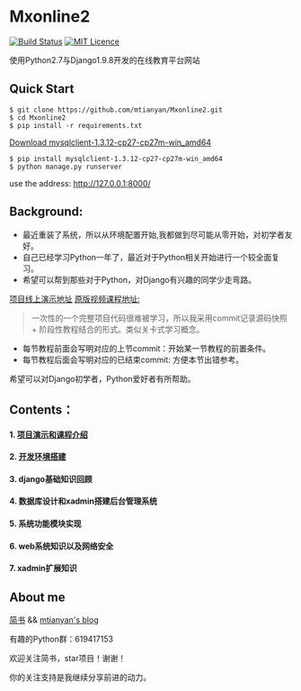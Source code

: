 # Mxonline2

[![Build Status](https://travis-ci.org/mtianyan/hexoBlog-Github.svg?branch=master)](https://travis-ci.org/mtianyan/hexoBlog-Github)
[![MIT Licence](https://badges.frapsoft.com/os/mit/mit.svg?v=103)](https://opensource.org/licenses/mit-license.php)

使用Python2.7与Django1.9.8开发的在线教育平台网站

## Quick Start

```
$ git clone https://github.com/mtianyan/Mxonline2.git
$ cd Mxonline2
$ pip install -r requirements.txt
```

[Download mysqlclient-1.3.12-cp27-cp27m-win_amd64](https://www.lfd.uci.edu/~gohlke/pythonlibs/#mysql-python)

```
$ pip install mysqlclient-1.3.12-cp27-cp27m-win_amd64
$ python manage.py runserver
```

use the address: http://127.0.0.1:8000/

## Background:

- 最近重装了系统，所以从环境配置开始,我都做到尽可能从零开始，对初学者友好。
- 自己已经学习Python一年了，最近对于Python相关开始进行一个较全面复习。
- 希望可以帮到那些对于Python，对Django有兴趣的同学少走弯路。

[项目线上演示地址](http://mxonline.mtianyan.cn)
[原版视频课程地址:](https://coding.imooc.com/learn/list/78.html)

>一次性的一个完整项目代码很难被学习，所以我采用commit记录源码快照 + 阶段性教程结合的形式。类似关卡式学习概念。

- 每节教程前面会写明对应的上节commit：开始某一节教程的前置条件。
- 每节教程后面会写明对应的已结束commit: 方便本节出错参考。

希望可以对Django初学者，Python爱好者有所帮助。

## Contents：

#### 1. [项目演示和课程介绍](http://blog.mtianyan.cn/post/e4b77eed.html)
#### 2. [开发环境搭建](http://blog.mtianyan.cn/post/d2647be6.html)
#### 3. django基础知识回顾
#### 4. 数据库设计和xadmin搭建后台管理系统
#### 5. 系统功能模块实现
#### 6. web系统知识以及网络安全
#### 7. xadmin扩展知识

## About me
[简书](https://www.jianshu.com/u/db9a7a0daa1f) && [mtianyan's blog](http://blog.mtianyan.cn/)

有趣的Python群：619417153

欢迎关注简书，star项目！谢谢！

你的关注支持是我继续分享前进的动力。
